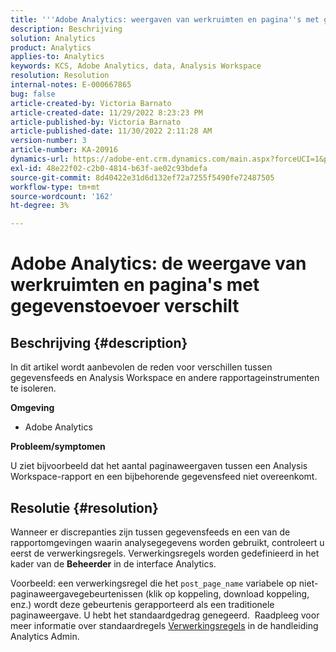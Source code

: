 ```yaml
---
title: '''Adobe Analytics: weergaven van werkruimten en pagina''s met gegevenstoevoer verschillen'''
description: Beschrijving
solution: Analytics
product: Analytics
applies-to: Analytics
keywords: KCS, Adobe Analytics, data, Analysis Workspace
resolution: Resolution
internal-notes: E-000667865
bug: false
article-created-by: Victoria Barnato
article-created-date: 11/29/2022 8:23:23 PM
article-published-by: Victoria Barnato
article-published-date: 11/30/2022 2:11:28 AM
version-number: 3
article-number: KA-20916
dynamics-url: https://adobe-ent.crm.dynamics.com/main.aspx?forceUCI=1&pagetype=entityrecord&etn=knowledgearticle&id=ca851ba9-2370-ed11-9561-6045bd006a22
exl-id: 48e22f02-c2b0-4814-b63f-ae02c93bdefa
source-git-commit: 8d40422e31d6d132ef72a7255f5490fe72487505
workflow-type: tm+mt
source-wordcount: '162'
ht-degree: 3%

---
```


# Adobe Analytics: de weergave van werkruimten en pagina&#39;s met gegevenstoevoer verschilt

## Beschrijving {#description}


In dit artikel wordt aanbevolen de reden voor verschillen tussen gegevensfeeds en Analysis Workspace en andere rapportageinstrumenten te isoleren.

<b>Omgeving</b>

- Adobe Analytics


<b>Probleem/symptomen</b>


U ziet bijvoorbeeld dat het aantal paginaweergaven tussen een Analysis Workspace-rapport en een bijbehorende gegevensfeed niet overeenkomt.




## Resolutie {#resolution}


Wanneer er discrepanties zijn tussen gegevensfeeds en een van de rapportomgevingen waarin analysegegevens worden gebruikt, controleert u eerst de verwerkingsregels. Verwerkingsregels worden gedefinieerd in het kader van de <b>Beheerder</b> in de interface Analytics.

Voorbeeld: een verwerkingsregel die het `post_page_name` variabele op niet-paginaweergavegebeurtenissen (klik op koppeling, download koppeling, enz.) wordt deze gebeurtenis gerapporteerd als een traditionele paginaweergave. U hebt het standaardgedrag genegeerd.  Raadpleeg voor meer informatie over standaardregels [Verwerkingsregels](https://experienceleague.adobe.com/docs/analytics/admin/admin-tools/processing-rules/processing-rules-configuration/processing-rules-about.html?lang=en) in de handleiding Analytics Admin.
